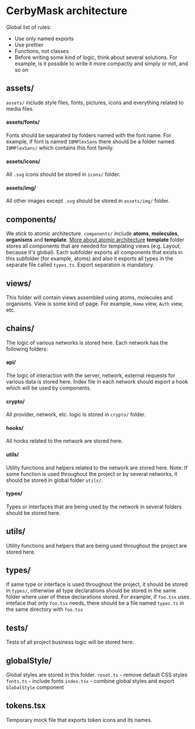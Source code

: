 # CerbyMask architecture

Global list of rules:

- Use only named exports
- Use prettier
- Functions, not classes
- Before writing some kind of logic, think about several solutions. For example, is it possible to write it more compactly and simply or not, and so on

## assets/

`assets/` include style files, fonts, pictures, icons and everything related to media files.

#### assets/fonts/

Fonts should be separated by folders named with the font name.
For example, if font is named `IBMPlexSans` there should be a folder named `IBMPlexSans/` which contains this font family.

#### assets/icons/

All `.svg` icons should be stored in `icons/` folder.

#### assets/img/

All other images except `.svg` should be stored in `assets/img/` folder.

## components/

We stick to atomic architecture.
`components/` include **atoms**, **molecules**, **organisms** and **template**.
[More about atomic architecture](https://github.com/danilowoz/react-atomic-design)
**template** folder stores all components that are needed for templating views (e.g. Layout, because it's global).
Each subfolder exports all components that exists in this subfolder (for example, atoms) and also it exports all types in the separate file called `types.ts`. Export separation is mandatory.

## views/

This folder will contain views assembled using atoms, molecules and organisms. View is some kind of page. For example, `Home` view, `Auth` view, etc.

## chains/

The logic of various networks is stored here. Each network has the following folders:

#### api/

The logic of interaction with the server, network, external requests for various data is stored here. Index file in each network should export a hook which will be used by components.

#### crypto/

All provider, network, etc. logic is stored in `crypto/` folder.

#### hooks/

All hooks related to the network are stored here.

#### utils/

Utility functions and helpers related to the network are stored here.
Note: If some function is used throughout the project or by several networks, it should be stored in global folder `utils/`.

#### types/

Types or interfaces that are being used by the network in several folders should be stored here.

## utils/

Utility functions and helpers that are being used throughout the project are stored here.

## types/

If same type or interface is used throughout the project, it should be stored in `types/`, otherwise all type declarations should be stored in the same folder where user of these declarations stored. For example, if `foo.tsx` uses inteface that only `foo.tsx` needs, there should be a file named `types.ts` in the same directory with `foo.tsx`

## tests/

Tests of all project business logic will be stored here.

## globalStyle/

Global styles are stored in this folder.
`reset.ts` - remove default CSS styles
`fonts.ts` - include fonts
`index.tsx` - combine global styles and export `GlobalStyle` component

## tokens.tsx

Temporary mock file that exports token icons and its names.
